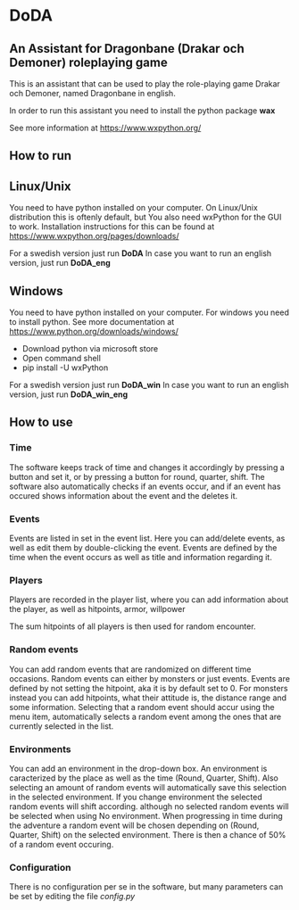 # DoDA
## An Assistant for Dragonbane (Drakar och Demoner) roleplaying game

This is an assistant that can be used to play the role-playing game Drakar och Demoner,
named Dragonbane in english.

In order to run this assistant you need to
install the python package **wax**

See more information at https://www.wxpython.org/

## How to run

## Linux/Unix

You need to have python installed on your computer.
On Linux/Unix distribution this is oftenly default, but 
You also need wxPython for the GUI to work. Installation instructions
for this can be found at https://www.wxpython.org/pages/downloads/

For a swedish version just run **DoDA**
In case you want to run an english version, just run **DoDA_eng**

## Windows

You need to have python installed on your computer.
For windows you need to install python. See more documentation at https://www.python.org/downloads/windows/
* Download python via microsoft store
* Open command shell
* pip install -U wxPython

For a swedish version just run **DoDA_win**
In case you want to run an english version, just run **DoDA_win_eng**

## How to use

### Time

The software keeps track of time and changes it accordingly by pressing a button and set it, or by pressing
a button for round, quarter, shift.
The software also automatically checks if an events occur, and if an event has occured shows information
about the event and the deletes it.

### Events

Events are listed in set in the event list. Here you can add/delete events, as well as edit them by double-clicking
the event.
Events are defined by the time when the event occurs as well as title and information regarding it.

### Players

Players are recorded in the player list, where you can add information about the player, as well
as hitpoints, armor, willpower

The sum hitpoints of all players is then used for random encounter.

### Random events

You can add random events that are randomized on different time occasions.
Random events can either by monsters or just events.
Events are defined by not setting the hitpoint, aka it is by default set to 0.
For monsters instead you can add hitpoints, what their attitude is, the distance range  and some information.
Selecting that a random event should accur using the menu item, automatically selects a random event among
the ones that are currently selected in the list.

### Environments

You can add an environment in the drop-down box. An environment is caracterized by the place as well as the
time (Round, Quarter, Shift).
Also selecting an amount of random events will automatically save this selection in the selected environment.
If you change environment the selected random events will shift according. although no selected random events
will be selected when using No environment.
When progressing in time during the adventure a random event will be chosen depending on (Round, Quarter, Shift)
on the selected environment.
There is then a chance of 50% of a random event occuring.

### Configuration

There is no configuration per se in the software, but many parameters can be set by editing the
file *config.py*
 
